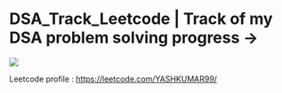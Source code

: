 # DSA_Track_Leetcode | Track of my DSA problem solving progress ->

![](https://leetcard.jacoblin.cool/YASHKUMAR99?ext=heatmap)

Leetcode profile : https://leetcode.com/YASHKUMAR99/
